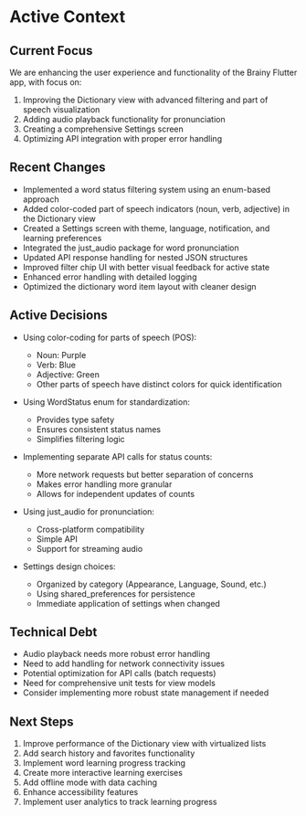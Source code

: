 # Active Context

## Current Focus
We are enhancing the user experience and functionality of the Brainy Flutter app, with focus on:
1. Improving the Dictionary view with advanced filtering and part of speech visualization
2. Adding audio playback functionality for pronunciation
3. Creating a comprehensive Settings screen
4. Optimizing API integration with proper error handling

## Recent Changes
- Implemented a word status filtering system using an enum-based approach
- Added color-coded part of speech indicators (noun, verb, adjective) in the Dictionary view
- Created a Settings screen with theme, language, notification, and learning preferences
- Integrated the just_audio package for word pronunciation
- Updated API response handling for nested JSON structures
- Improved filter chip UI with better visual feedback for active state
- Enhanced error handling with detailed logging
- Optimized the dictionary word item layout with cleaner design

## Active Decisions
- Using color-coding for parts of speech (POS):
  - Noun: Purple
  - Verb: Blue
  - Adjective: Green
  - Other parts of speech have distinct colors for quick identification

- Using WordStatus enum for standardization:
  - Provides type safety
  - Ensures consistent status names
  - Simplifies filtering logic

- Implementing separate API calls for status counts:
  - More network requests but better separation of concerns
  - Makes error handling more granular
  - Allows for independent updates of counts

- Using just_audio for pronunciation:
  - Cross-platform compatibility
  - Simple API
  - Support for streaming audio

- Settings design choices:
  - Organized by category (Appearance, Language, Sound, etc.)
  - Using shared_preferences for persistence
  - Immediate application of settings when changed

## Technical Debt
- Audio playback needs more robust error handling
- Need to add handling for network connectivity issues
- Potential optimization for API calls (batch requests)
- Need for comprehensive unit tests for view models
- Consider implementing more robust state management if needed

## Next Steps
1. Improve performance of the Dictionary view with virtualized lists
2. Add search history and favorites functionality
3. Implement word learning progress tracking
4. Create more interactive learning exercises
5. Add offline mode with data caching
6. Enhance accessibility features
7. Implement user analytics to track learning progress 